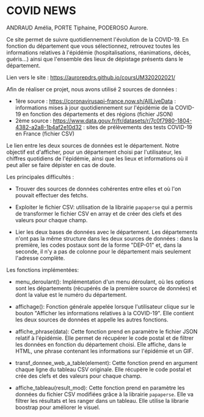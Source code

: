 # COVID NEWS

ANDRAUD Amélia, PORTE Tiphaine, PODEROSO Aurore.

Ce site permet de suivre quotidiennement l'évolution de la COVID-19. En fonction du département que vous sélectionnez, retrouvez toutes les informations relatives à l'épidémie (hospitalisations, réanimations, décès, guéris...) ainsi que l'ensemble des lieux de dépistage présents dans le département.

Lien vers le site : https://aurorepdrs.github.io/coursUM320202021/


Afin de réaliser ce projet, nous avons utilisé 2 sources de données : 

- 1ère source : https://coronavirusapi-france.now.sh/AllLiveData : informations mises à jour quotidiennement sur l'épidémie de la COVID-19 en fonction des départements et des régions (fichier JSON)
- 2ème source : https://www.data.gouv.fr/fr/datasets/r/7c0f7980-1804-4382-a2a8-1b4af2e10d32 : sites de prélèvements des tests COVID-19 en France (fichier CSV)

Le lien entre les deux sources de données est le département. Notre objectif est d'afficher, pour un département choisi par l'utilisateur, les chiffres quotidiens de l'épidémie, ainsi que les lieux et informations où il peut aller se faire dépister en cas de doute. 

Les principales difficultés : 

- Trouver des sources de données cohérentes entre elles et où l'on pouvait effectuer des fetchs.

- Exploiter le fichier CSV: utilisation de la librairie `papaperse` qui a permis de transformer le fichier CSV en array et de créer des clefs et des valeurs pour chaque champ.

- Lier les deux bases de données avec le département. Les départements n'ont pas la même structure dans les deux sources de données : dans la première, les codes postaux sont de la forme "DEP-01" et, dans la seconde, il n'y a pas de colonne pour le département mais seulement l'adresse complète.

Les fonctions implémentées:

- menu_deroulant(): Implémentation d'un menu déroulant, où les options sont les départements (récupérés de la première source de données) et dont la value est le numéro du département. 

- affichage(): Fonction générale appelée lorsque l'utilisateur clique sur le bouton "Afficher les informations relatives à la COVID-19". Elle contient les deux sources de données et appelle les autres fonctions. 

- affiche_phrase(data): Cette fonction prend en paramètre le fichier JSON relatif à l'épidémie. Elle permet de récupérer le code postal et de filtrer les données en fonction du département choisi. Elle affiche, dans le HTML, une phrase contenant les informations sur l'épidémie et un GIF.

- transf_donnee_web_a_table(element): Cette fonction prend en argument chaque ligne du tableau CSV originale. Elle récupère le code postal et crée des clefs et des valeurs pour chaque champ.

- affiche_tableau(result_mod): Cette fonction prend en paramètre les données du fichier CSV modifiées grâce à la librairie `papaperse`. Elle va filtrer les résultats et les ranger dans un tableau. Elle utilise la librarie boostrap pour améliorer le visuel. 

